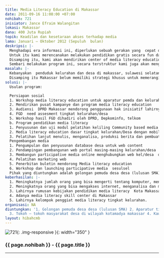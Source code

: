 ```yaml
---
title: Media Literacy Education di Makassar
date: 2011-09-16 11:08:00 +07:00
nohibah: 721
inisiator: Jance Efraim Walangitan
lokasi: Makassar
dana: 400 Juta Rupiah
topik: Keadilan dan kesetaraan akses terhadap media
lama: Januari – Oktober 2012 (Sepuluh  bulan)
deskripsi: |-
  Menghadapi era informasi ini, diperlukan sebuah gerakan yang  cepat dan masif untuk mengenalkan komputer dan internet di semua kalangan. Di luar pulau jawa, bisa dikatakan 90 persen penduduknya jauh dari memliki kapasitas ini. Mereka juga jauh dari akses pelatihan-pelatihan semacam itu. Padahal kemampuan keduanya merupakan prasyarat mutlak untuk survive dan memperoleh banyak kesempatan pedidikan dan ekonomi di era informasi ini.  Tanpa adanya program semacam ini, digital divide akan semakin besar dan ekonomi desa terpencil di masa depan semakin suram. Sementara di negara maju, program media literacy sudah menjadi program terencana pemerintah, di Indonesia kebijakan seperti ini belum dilakukan. Salah satu tujuan program ini oleh karenanya adalah  mendorong pemerintah sadar akan pentingnya melahirkan kebijakan dan program media literacy di daerahnya.
  Untuk itu kami merencanakan melakukan pendidikan gratis secara fun dan mobile yang meliputi pengenalan dasar komputer, pengenalan dasar internet (email, world wide web, social networking etc) keliling ke kelurahan  target group terpilih dengan kendaraan yang membawa semua peralatan peralatan pendidikan komputer (laptop, proyektor, dll)
  Disamping itu, kami akan mendirikan center of media literacy education bagi warga warga desa/kelurahan  yang ingin melanjutkan pengetahuan dasar yang sudah diperoleh sebelumnya dan bagi pengembangan media literacy skill di makassar.
  Sembari melakukan program ini, secara terstruktur kami juga akan mengenalkan gagasan kebebasan pers dan kebebasan berekspresi di kalangan masyarakat bawah.  Dan mendorong lahirnya kebijakan media literacy skill di tingkat daerah.
masalah: |-
  Kebanyakan  penduduk kelurahan dan desa di makassar, sulawesi selatan, belum mengenal teknologi komputer dan internet.  Apalagi penduduk di daerahnya yang agak terpencil. Membiarkan mereka tidak mengenal teknologi ini, adalah membiarkan mereka untuk semakin tersingkir dari  akses ekonomi, pendidikan dll.  Tidak bisa dibayangkan apa yang terjadi di masa depan terhadap kemajuan jikalau tidak ada gerakan yang cepat untuk mengenalkan mereka teknologi mendasar ini.
  Disamping itu Makassar belum memiliki strategi khusus untuk memerangi gap literacy skill ini antar kota dan daerah bawahannya, dan belum memiliki strategi khusus untuk mengantisipasi kemajuan era informasi.
solusi: |-
  Usulan program:

  Persiapan sosial
  1. Workshop media literacy education untuk aparatur pemda dan kelurahan, DPRD, Depkominfo, telkom  mendorong kebijakan dan kerjasama program
  2. Mendirikan pusat kampanye dan program media literacy education
  3. Audiensi  DPRD Makassar mendorong penggunaan hak inisiatif lahirnya kebijakan program media literacy
  4. FGD  need assesment tingkat kelurahan/desa
  5. Workshop hasil FGD dihadiri oleh DPRD, Depkominfo, telkom
  b. Program pendidikan media literacy
  1. Penyusunan dan uji modul pelatihan keliling Community based media literacy skill
  2. Media literacy education dasar tingkat kelurahan/Desa dengan mobil keliling satu minggu dua kali sekaligus sosialisasi UU
  3. Pelatihan lanjut menulis, menganalisa, produksi berita dan pembuatan web
  Pengembangan media
  1. Pengumpulan dan penyusunan database desa untuk web content
  2. Pendampingan pembangunan web portal masing-masing kelurahan/desa
  3. Membangun participative media online menghubungkan web kel/desa  dan pendampingan updating web kelurahan
  4. Pelatihan marketing web
  5. Penerbitan buletin mendorong Media literacy education
  6. Workshop dan launching participative media  sesulsel
  Pihak yang diuntungkan adalah golongan pemuda desa desa (lulusan SMA), aparatur tingkat pedesaan, tokoh – tokoh masyarakat desa di wilayah Kotamadya Makassar, dan kaum disable.
keberhasilan: |-
  1. Meningkatnya jumlah orang yang bisa mengerti tentang komputer, mengakses komputer dan memanfaatkannya
  2. Meningkatnya orang yang bisa mengakses internet, menganalisa dan mengkomunikasikan informasi
  3. Lahirnya rumusan kebijakan pendidikan media literacy  Kota Makassar
  4. Adanya media literacy skill center di Makassar
  5. Lahirnya kelompok penggiat media literacy tingkat kelurahan.
organisasi: NA
diuntungkan: '1. Golongan pemuda desa desa (lulusan SMA) 2. Aparatur tingkat pedesaan
  3. Tokoh – tokoh masyarakat desa di wilayah kotamadya makassar 4. Kaum disable '
layout: hibahcmb
---
```


![721](/static/img/hibahcmb/721.png){: .img-responsive }{: width="350" }

### {{ page.nohibah }} - {{ page.title }}

---
